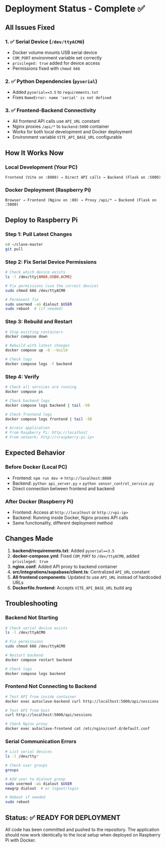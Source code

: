 # Deployment Status - Complete ✅

## All Issues Fixed

### 1. ✅ Serial Device (`/dev/ttyACM0`)
- Docker volume mounts USB serial device
- `COM_PORT` environment variable set correctly
- `privileged: true` added for device access
- Permissions fixed with `chmod 666`

### 2. ✅ Python Dependencies (`pyserial`)
- Added `pyserial==3.5` to `requirements.txt`
- Fixes `NameError: name 'serial' is not defined`

### 3. ✅ Frontend-Backend Connectivity
- All frontend API calls use `API_URL` constant
- Nginx proxies `/api/*` to `backend:5000` container
- Works for both local development and Docker deployment
- Environment variable `VITE_API_BASE_URL` configurable

## How It Works Now

### Local Development (Your PC)
```
Frontend (Vite on :8080) → Direct API calls → Backend (Flask on :5000)
```

### Docker Deployment (Raspberry Pi)
```
Browser → Frontend (Nginx on :80) → Proxy /api/* → Backend (Flask on :5000)
```

## Deploy to Raspberry Pi

### Step 1: Pull Latest Changes
```bash
cd ~/clave-master
git pull
```

### Step 2: Fix Serial Device Permissions
```bash
# Check which device exists
ls -l /dev/tty{AMA0,USB0,ACM0}

# Fix permissions (use the correct device)
sudo chmod 666 /dev/ttyACM0

# Permanent fix
sudo usermod -aG dialout $USER
sudo reboot  # (if needed)
```

### Step 3: Rebuild and Restart
```bash
# Stop existing containers
docker compose down

# Rebuild with latest changes
docker compose up -d --build

# Check logs
docker compose logs -f backend
```

### Step 4: Verify
```bash
# Check all services are running
docker compose ps

# Check backend logs
docker compose logs backend | tail -50

# Check frontend logs
docker compose logs frontend | tail -50

# Access application
# From Raspberry Pi: http://localhost
# From network: http://<raspberry-pi-ip>
```

## Expected Behavior

### Before Docker (Local PC)
- Frontend: `npm run dev` → `http://localhost:8080`
- Backend: `python api_server.py` + `python sensor_control_service.py`
- Direct connection between frontend and backend

### After Docker (Raspberry Pi)
- Frontend: Access at `http://localhost` or `http://<pi-ip>`
- Backend: Running inside Docker, Nginx proxies API calls
- Same functionality, different deployment method

## Changes Made

1. **backend/requirements.txt**: Added `pyserial==3.5`
2. **docker-compose.yml**: Fixed `COM_PORT` to `/dev/ttyACM0`, added `privileged: true`
3. **nginx.conf**: Added API proxy to backend container
4. **src/integrations/supabase/client.ts**: Centralized `API_URL` constant
5. **All frontend components**: Updated to use `API_URL` instead of hardcoded URLs
6. **Dockerfile.frontend**: Accepts `VITE_API_BASE_URL` build arg

## Troubleshooting

### Backend Not Starting
```bash
# Check serial device exists
ls -l /dev/ttyACM0

# Fix permissions
sudo chmod 666 /dev/ttyACM0

# Restart backend
docker compose restart backend

# Check logs
docker compose logs backend
```

### Frontend Not Connecting to Backend
```bash
# Test API from inside container
docker exec autoclave-backend curl http://localhost:5000/api/sessions

# Test API from host
curl http://localhost:5000/api/sessions

# Check Nginx proxy
docker exec autoclave-frontend cat /etc/nginx/conf.d/default.conf
```

### Serial Communication Errors
```bash
# List serial devices
ls -l /dev/tty*

# Check user groups
groups

# Add user to dialout group
sudo usermod -aG dialout $USER
newgrp dialout  # or logout/login

# Reboot if needed
sudo reboot
```

## Status: ✅ READY FOR DEPLOYMENT

All code has been committed and pushed to the repository. The application should now work identically to the local setup when deployed on Raspberry Pi with Docker.


